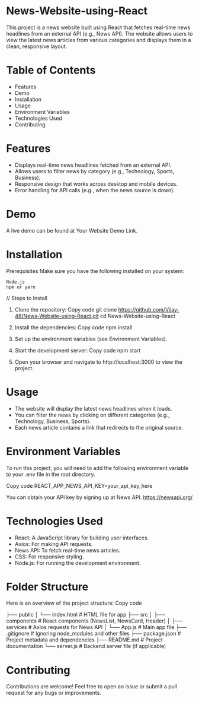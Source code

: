 # News-Website-using-React

This project is a news website built using React that fetches real-time news headlines from an external API (e.g., News API). The website allows users to view the latest news articles from various categories and displays them in a clean, responsive layout.

# Table of Contents
  - Features
  - Demo
  - Installation
  - Usage
  - Environment Variables
  - Technologies Used
  - Contributing

# Features
  - Displays real-time news headlines fetched from an external API.
  - Allows users to filter news by category (e.g., Technology, Sports, Business).
  - Responsive design that works across desktop and mobile devices.
  - Error handling for API calls (e.g., when the news source is down).

# Demo
  A live demo can be found at Your Website Demo Link.

# Installation
  Prerequisites
  Make sure you have the following installed on your system:

    Node.js
    npm or yarn
  // Steps to Install

  1. Clone the repository:
     Copy code
      git clone https://github.com/Vijay-48/News-Website-using-React.git
      cd News-Website-using-React

2. Install the dependencies:
    Copy code
      npm install

3. Set up the environment variables (see Environment Variables).

4. Start the development server:
   Copy code
      npm start

5. Open your browser and navigate to http://localhost:3000 to view the project.

# Usage

- The website will display the latest news headlines when it loads.
- You can filter the news by clicking on different categories (e.g., Technology, Business, Sports).
- Each news article contains a link that redirects to the original source.

# Environment Variables

To run this project, you will need to add the following environment variable to your .env file in the root directory.

Copy code
    REACT_APP_NEWS_API_KEY=your_api_key_here

You can obtain your API key by signing up at News API.
    https://newsapi.org/

# Technologies Used

  - React: A JavaScript library for building user interfaces.
  - Axios: For making API requests.
  - News API: To fetch real-time news articles.
  - CSS: For responsive styling.
  - Node.js: For running the development environment.

# Folder Structure
  Here is an overview of the project structure:
  Copy code
  
  ├── public
  │   └── index.html       # HTML file for app
  ├── src
  │   ├── components       # React components (NewsList, NewsCard, Header)
  │   ├── services         # Axios requests for News API
  │   └── App.js           # Main app file
  ├── .gitignore           # Ignoring node_modules and other files
  ├── package.json         # Project metadata and dependencies
  ├── README.md            # Project documentation
  └── server.js            # Backend server file (if applicable)

# Contributing
  
  Contributions are welcome! Feel free to open an issue or submit a pull request for any bugs or improvements.
